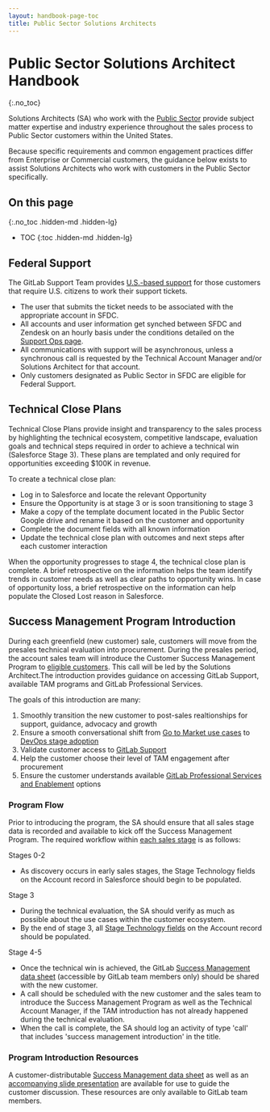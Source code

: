 ```yaml
---
layout: handbook-page-toc
title: Public Sector Solutions Architects
---
```

# Public Sector Solutions Architect Handbook
{:.no_toc}

Solutions Architects (SA) who work with the [Public Sector](/handbook/sales/public-sector/) provide subject matter expertise and industry experience throughout the sales process to Public Sector customers within the United States.

Because specific requirements and common engagement practices differ from Enterprise or Commercial customers, the guidance below exists to assist Solutions Architects who work with customers in the Public Sector specifically.

## On this page
{:.no_toc .hidden-md .hidden-lg}

- TOC
{:toc .hidden-md .hidden-lg}

## Federal Support

The GitLab Support Team provides [U.S.-based support](https://about.gitlab.com/support/#us-federal-support) for those customers that require U.S. citizens to work their support tickets.

- The user that submits the ticket needs to be associated with the appropriate account in SFDC.
- All accounts and user information get synched between SFDC and Zendesk on an hourly basis under the conditions detailed on the [Support Ops page](/handbook/support/support-ops/responsibilities.html#sfdcus-federal-zendesk-sync).
- All communications with support will be asynchronous, unless a synchronous call is requested by the Technical Account Manager and/or Solutions Architect for that account.
- Only customers designated as Public Sector in SFDC are eligible for Federal Support.

## Technical Close Plans

Technical Close Plans provide insight and transparency to the sales process by highlighting the technical ecosystem, competitive landscape, evaluation goals and technical steps required in order to achieve a technical win (Salesforce Stage 3). These plans are templated and only required for opportunities exceeding $100K in revenue.

To create a technical close plan:

- Log in to Salesforce and locate the relevant Opportunity
- Ensure the Opportunity is at stage 3 or is soon transitioning to stage 3
- Make a copy of the template document located in the Public Sector Google drive and rename it based on the customer and opportunity
- Complete the document fields with all known information
- Update the technical close plan with outcomes and next steps after each customer interaction

When the opportunity progresses to stage 4, the technical close plan is complete. A brief retrospective on the information helps the team identify trends in customer needs as well as clear paths to opportunity wins. In case of opportunity loss, a brief retrospective on the information can help populate the Closed Lost reason in Salesforce.

## Success Management Program Introduction

During each greenfield (new customer) sale, customers will move from the presales technical evaluation into procurement. During the presales period, the account sales team will introduce the Customer Success Management Program to [eligible customers](/handbook/customer-success/tam/services/#enterprise). This call will be led by the Solutions Architect.The introduction provides guidance on accessing GitLab Support, available TAM programs and GitLab Professional Services.  

The goals of this introduction are many:
1. Smoothly transition the new customer to post-sales realtionships for support, guidance, advocacy and growth
2. Ensure a smooth conversational shift from [Go to Market use cases](/handbook/marketing/product-marketing/usecase-gtm/) to [DevOps stage adoption](/handbook/customer-success/tam/stage-adoption/)
3. Validate customer access to [GitLab Support](https://about.gitlab.com/handbook/support/)
4. Help the customer choose their level of TAM engagement after procurement
5. Ensure the customer understands available [GitLab Professional Services and Enablement](https://about.gitlab.com/services/catalog/) options

### Program Flow

Prior to introducing the program, the SA should ensure that all sales stage data is recorded and available to kick off the Success Management Program. The required workflow within [each sales stage](/handbook/sales/field-operations/gtm-resources/#opportunity-stages) is as follows:
  
Stages 0-2
- As discovery occurs in early sales stages, the Stage Technology fields on the Account record in Salesforce should begin to be populated. 

Stage 3
- During the technical evaluation, the SA should verify as much as possible about the use cases within the customer ecosystem.
- By the end of stage 3, all [Stage Technology fields](/handbook/sales/understand-customer-gitlab-use/#stage-technology-tracking) on the Account record should be populated.

Stage 4-5
- Once the technical win is achieved, the GitLab [Success Management data sheet]((https://docs.google.com/presentation/d/1rrHPTr5RFIJPG1AmxSnUorg2c9IKluw1j39QkRbwmzo/edit#slide=id.g76a815dab5_0_68)) (accessible by GitLab team members only) should be shared with the new customer.
- A call should be scheduled with the new customer and the sales team to introduce the Success Management Program as well as the Technical Account Manager, if the TAM introduction has not already happened during the technical evaluation. 
- When the call is complete, the SA should log an activity of type 'call' that includes 'success management introduction' in the title.

### Program Introduction Resources

A customer-distributable [Success Management data sheet](https://docs.google.com/presentation/d/1rrHPTr5RFIJPG1AmxSnUorg2c9IKluw1j39QkRbwmzo/edit#slide=id.g76a815dab5_0_68) as well as an [accompanying slide presentation](https://docs.google.com/presentation/d/1xh-ZNm9xyKau6UHQtAyoYjMqf5kO9HYVU2y0O2LwQxM/edit#slide=id.g92b7b0fa4f_0_68) are available for use to guide the customer discussion. These resources are only available to GitLab team members.
